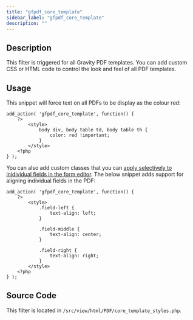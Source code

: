 ```yaml
---
title: "gfpdf_core_template"
sidebar_label: "gfpdf_core_template"
description: ""
---
```


## Description 

This filter is triggered for all Gravity PDF templates. You can add custom CSS or HTML code to control the look and feel of all PDF templates.

## Usage 

This snippet will force text on all PDFs to be display as the colour red:

``` 
add_action( 'gfpdf_core_template', function() {
	?>
		<style>
			body div, body table td, body table th {
				color: red !important;
			}
		</style>
	<?php
} );
```

You can also add custom classes that you can [apply selectively to inidividual fields in the form editor](https://docs.gravityforms.com/css-ready-classes/#how-to-use-ready-classes). The below snippet adds support for aligning individual fields in the PDF:

```
add_action( 'gfpdf_core_template', function() {
	?>
		<style>
	        .field-left {
		        text-align: left;
	        }
	
	        .field-middle {
		        text-align: center;
	        }
	
	        .field-right {
		        text-align: right;
	        }
		</style>
	<?php
} );
```

## Source Code 

This filter is located in `/src/view/html/PDF/core_template_styles.php`.